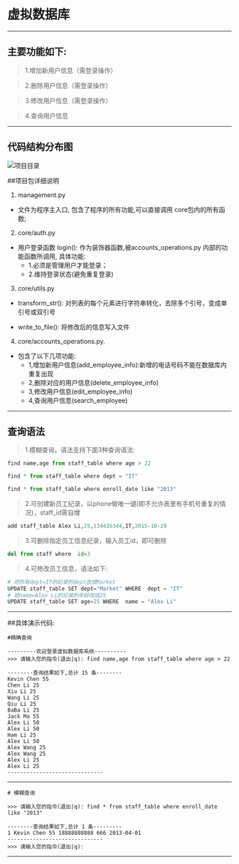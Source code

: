 # 虚拟数据库

---
## 主要功能如下:
>1.增加新用户信息（需登录操作）

>2.删除用户信息（需登录操作）

>3.修改用户信息（需登录操作）

>4.查询用户信息

---



## 代码结构分布图
![项目目录](http://oyhijg3iv.bkt.clouddn.com/%E6%B7%B1%E5%BA%A6%E6%88%AA%E5%9B%BE_%E9%80%89%E6%8B%A9%E5%8C%BA%E5%9F%9F_20180111221501.png)

##项目包详细说明
1. management.py
 * 文件为程序主入口, 包含了程序的所有功能,可以直接调用 core包内的所有函数;

2. core/auth.py
 * 用户登录函数 login(): 作为装饰器函数,被accounts_operations.py 内部的功能函数所调用, 具体功能:
 	* 1.必须是管理用户才能登录；
 	* 2.维持登录状态(避免重复登录)


3. core/utils.py
 * transform_str(): 对列表的每个元素进行字符串转化，去除多个引号，变成单引号或双引号

 * write_to_file(): 将修改后的信息写入文件

4. core/accounts_operations.py.
 * 包含了以下几项功能:
    * 1,增加新用户信息(add_employee_info):新增的电话号码不能在数据库内重复出现
    * 2,删除对应的用户信息(delete_employee_info)
    * 3,修改用户信息(edit_employee_info)
    * 4,查询用户信息(search_employee)

---
## 查询语法


> 1.模糊查询，语法支持下面3种查询语法:

```python
find name,age from staff_table where age > 22

find * from staff_table where dept = "IT"

find * from staff_table where enroll_date like "2013"

```

> 2.可创建新员工纪录，以phone做唯一键(即不允许表里有手机号重复的情况)，staff_id需自增

```python
add staff_table Alex Li,25,134435344,IT,2015-10-29

```

> 3.可删除指定员工信息纪录，输入员工id，即可删除

```python
del from staff where  id=3

```

> 4.可修改员工信息，语法如下:

```python
# 把所有dept=IT的纪录的dept改成Market
UPDATE staff_table SET dept="Market" WHERE  dept = "IT"
# 把name=Alex Li的纪录的年龄改成25
UPDATE staff_table SET age=25 WHERE  name = "Alex Li"

```



---
##具体演示代码:

```
#精确查询

---------欢迎登录虚拟数据库系统----------
>>> 请输入您的指令(退出|q): find name,age from staff_table where age > 22

--------查询结果如下,总计 15 条--------
Kevin Chen 55
Chen Li 25
Xiu Li 25
Wang Li 25
Qiu Li 25
BaBa Li 25
Jack Ma 55
Alex Li 50
Alex Li 50
Ham Li 25
Alex Li 50
Alex Wang 25
Alex Wang 25
Alex Li 25
Alex Li 25
------------------------------
```
---
```
# 模糊查询

>>> 请输入您的指令(退出|q): find * from staff_table where enroll_date like "2013"

--------查询结果如下,总计 1 条---------
1 Kevin Chen 55 18888888888 666 2013-04-01
------------------------------
>>> 请输入您的指令(退出|q):

```

---
